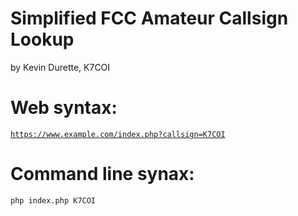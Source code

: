 # Simplified FCC Amateur Callsign Lookup
by Kevin Durette, K7COI

# Web syntax:
<code>https://www.example.com/index.php?callsign=K7COI</code>

# Command line synax:
<code>php index.php K7COI</code>
